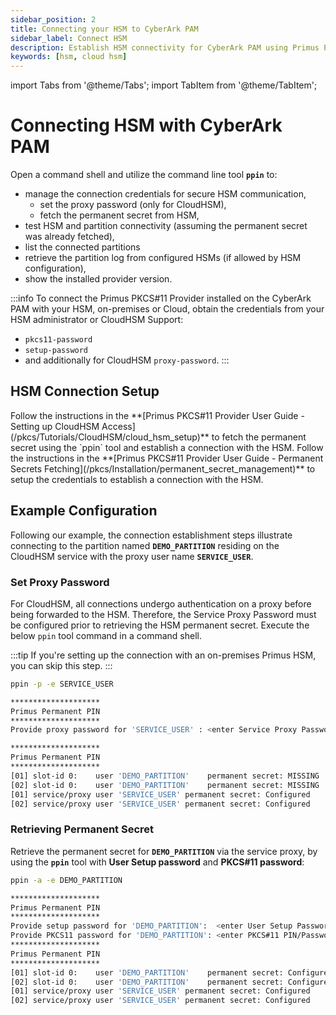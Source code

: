 ```yaml
---
sidebar_position: 2
title: Connecting your HSM to CyberArk PAM
sidebar_label: Connect HSM
description: Establish HSM connectivity for CyberArk PAM using Primus PKCS#11, including steps for on-premises and CloudHSM setup, retrieving permanent secrets, and using the ppin tool.
keywords: [hsm, cloud hsm]
---
```


import Tabs from '@theme/Tabs';
import TabItem from '@theme/TabItem';

# Connecting HSM with CyberArk PAM

Open a command shell and utilize the command line tool **`ppin`** to:
* manage the connection credentials for secure HSM communication,
    * set the proxy password (only for CloudHSM),
    * fetch the permanent secret from HSM,
* test HSM and partition connectivity (assuming the permanent secret was already fetched),
* list the connected partitions
* retrieve the partition log from configured HSMs (if allowed by HSM configuration),
* show the installed provider version.

:::info
To connect the Primus PKCS#11 Provider installed on the CyberArk PAM with your HSM, on-premises or Cloud, obtain the credentials from your HSM administrator or CloudHSM Support:
- `pkcs11-password`
- `setup-password`
- and additionally for CloudHSM `proxy-password`.
:::

## HSM Connection Setup

<Tabs>
  <TabItem value="cloud" label="Cloud" default>
    Follow the instructions in the **[Primus PKCS#11 Provider User Guide - Setting up CloudHSM Access](/pkcs/Tutorials/CloudHSM/cloud_hsm_setup)** to fetch the permanent secret using the `ppin` tool and establish a connection with the HSM.
  </TabItem>
  <TabItem value="on-prem" label="On-premises">
        Follow the instructions in the **[Primus PKCS#11 Provider User Guide - Permanent Secrets Fetching](/pkcs/Installation/permanent_secret_management)** to setup the credentials to establish a connection with the HSM.
  </TabItem>
</Tabs>

## Example Configuration

Following our example, the connection establishment steps illustrate connecting to the partition named **`DEMO_PARTITION`** residing on the CloudHSM service with the proxy user name **`SERVICE_USER`**.

### Set Proxy Password

For CloudHSM, all connections undergo authentication on a proxy before being forwarded to the HSM. Therefore, the Service Proxy Password must be configured prior to retrieving the HSM permanent secret. Execute the below `ppin` tool command in a command shell.

:::tip
If you're setting up the connection with an on-premises Primus HSM, you can skip this step.
:::

```sh
ppin -p -e SERVICE_USER

********************
Primus Permanent PIN
********************
Provide proxy password for 'SERVICE_USER' : <enter Service Proxy Password, no echo>

********************
Primus Permanent PIN
********************
[01] slot-id 0:    user 'DEMO_PARTITION'    permanent secret: MISSING
[02] slot-id 0:    user 'DEMO_PARTITION'    permanent secret: MISSING
[01] service/proxy user 'SERVICE_USER' permanent secret: Configured
[02] service/proxy user 'SERVICE_USER' permanent secret: Configured
```

### Retrieving Permanent Secret

Retrieve the permanent secret for **`DEMO_PARTITION`** via the service proxy, by using the **`ppin`** tool with **User Setup password** and **PKCS#11 password**:

```sh
ppin -a -e DEMO_PARTITION

********************
Primus Permanent PIN
********************
Provide setup password for 'DEMO_PARTITION':  <enter User Setup Password, no echo>
Provide PKCS11 password for 'DEMO_PARTITION': <enter PKCS#11 PIN/Password, no echo>
********************
Primus Permanent PIN
********************
[01] slot-id 0:    user 'DEMO_PARTITION'    permanent secret: Configured
[02] slot-id 0:    user 'DEMO_PARTITION'    permanent secret: Configured
[01] service/proxy user 'SERVICE_USER' permanent secret: Configured
[02] service/proxy user 'SERVICE_USER' permanent secret: Configured
```